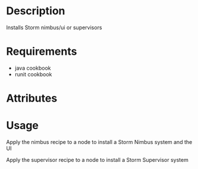 Description
===========
Installs Storm nimbus/ui or supervisors

Requirements
============
* java cookbook
* runit cookbook

Attributes
==========

Usage
=====

Apply the nimbus recipe to a node to install a Storm Nimbus system and the UI

Apply the supervisor recipe to a node to install a Storm Supervisor system